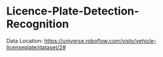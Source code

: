 # Licence-Plate-Detection-Recognition

Data Location: https://universe.roboflow.com/visto/vehicle-licenseplate/dataset/2#


